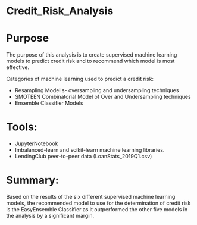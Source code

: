 # Credit_Risk_Analysis

# Purpose
The purpose of this analysis is to create supervised machine learning models to predict credit risk and to recommend which model is most effective.

Categories of machine learning used to predict a credit risk:

* Resampling Model s- oversampling and undersampling techniques
* SMOTEEN Combinatorial Model of Over and Undersampling techniques
* Ensemble Classifier Models

# Tools:
* JupyterNotebook
* Imbalanced-learn and scikit-learn machine learning libraries.
* LendingClub peer-to-peer data (LoanStats_2019Q1.csv)

# Summary:
Based on the results of the six different supervised machine learning models, the recommended model to use for the determination of credit risk is the EasyEnsemble Classifier as it outperformed the other five models in the analysis by a significant margin.
